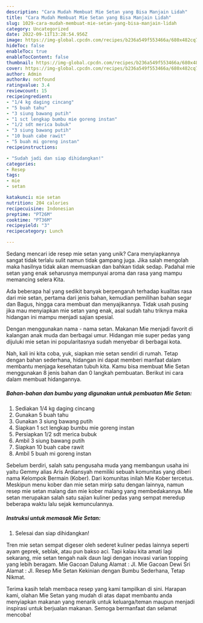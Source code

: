 ```yaml
---
description: "Cara Mudah Membuat Mie Setan yang Bisa Manjain Lidah"
title: "Cara Mudah Membuat Mie Setan yang Bisa Manjain Lidah"
slug: 1029-cara-mudah-membuat-mie-setan-yang-bisa-manjain-lidah
category: Uncategorized
date: 2022-09-11T13:28:54.956Z
image: https://img-global.cpcdn.com/recipes/b236a549f553466a/680x482cq70/mie-setan-foto-resep-utama.jpg
hideToc: false
enableToc: true
enableTocContent: false
thumbnail: https://img-global.cpcdn.com/recipes/b236a549f553466a/680x482cq70/mie-setan-foto-resep-utama.jpg
cover: https://img-global.cpcdn.com/recipes/b236a549f553466a/680x482cq70/mie-setan-foto-resep-utama.jpg
author: Admin
authorAv: notfound
ratingvalue: 3.4
reviewcount: 15
recipeingredient:
- "1/4 kg daging cincang"
- "5 buah tahu"
- "3 siung bawang putih"
- "1 sct lengkap bumbu mie goreng instan"
- "1/2 sdt merica bubuk"
- "3 siung bawang putih"
- "10 buah cabe rawit"
- "5 buah mi goreng instan"
recipeinstructions:

- "Sudah jadi dan siap dihidangkan!"
categories:
- Resep
tags:
- mie
- setan

katakunci: mie setan 
nutrition: 204 calories
recipecuisine: Indonesian
preptime: "PT26M"
cooktime: "PT36M"
recipeyield: "3"
recipecategory: Lunch

---
```





Sedang mencari ide resep mie setan yang unik? Cara menyiapkannya sangat tidak terlalu sulit namun tidak gampang juga. Jika salah mengolah maka hasilnya tidak akan memuaskan dan bahkan tidak sedap. Padahal mie setan yang enak seharusnya mempunyai aroma dan rasa yang mampu memancing selera Kita.





Ada beberapa hal yang sedikit banyak berpengaruh terhadap kualitas rasa dari mie setan, pertama dari jenis bahan, kemudian pemilihan bahan segar dan Bagus, hingga cara membuat dan menyajikannya. Tidak usah pusing jika mau menyiapkan mie setan yang enak,      asal sudah tahu triknya maka hidangan ini mampu menjadi sajian spesial.














Dengan menggunakan nama - nama setan. Makanan Mie menjadi favorit di kalangan anak muda dan berbagai umur. Hidangan mie super pedas yang dijuluki mie setan ini popularitasnya sudah menyebar di berbagai kota.






Nah, kali ini kita coba, yuk, siapkan mie setan sendiri di rumah. Tetap dengan bahan sederhana, hidangan ini dapat memberi manfaat dalam membantu menjaga kesehatan tubuh kita. Kamu bisa membuat Mie Setan menggunakan 8 jenis bahan dan 0 langkah pembuatan. Berikut ini cara dalam membuat hidangannya.

<!--inarticleads1-->

##### Bahan-bahan dan bumbu yang digunakan untuk pembuatan Mie Setan:

1. Sediakan 1/4 kg daging cincang
1. Gunakan 5 buah tahu
1. Gunakan 3 siung bawang putih
1. Siapkan 1 sct lengkap bumbu mie goreng instan
1. Persiapkan 1/2 sdt merica bubuk
1. Ambil 3 siung bawang putih
1. Siapkan 10 buah cabe rawit
1. Ambil 5 buah mi goreng instan


Sebelum berdiri, salah satu pengusaha muda yang membangun usaha ini yaitu Gemmy alias Aris Ardiansyah memiliki sebuah komunitas yang diberi nama Kelompok Bermain (Kober). Dari komunitas inilah Mie Kober tercetus. Meskipun menu kober dan mie setan mirip satu dengan lainnya, namun resep mie setan malang dan mie kober malang yang membedakannya. Mie setan merupakan salah satu sajian kuliner pedas yang sempat meredup beberapa waktu lalu sejak kemunculannya. 

<!--inarticleads2-->

##### Instruksi untuk memasak Mie Setan:


1. Selesai dan siap dihidangkan!

Tren mie setan sempat digeser oleh sederet kuliner pedas lainnya seperti ayam geprek, seblak, atau pun bakso aci. Tapi kalau kita amati lagi sekarang, mie setan tengah naik daun lagi dengan inovasi varian topping yang lebih beragam. Mie Gacoan Dalung Alamat : Jl. Mie Gacoan Dewi Sri Alamat : Jl. Resep Mie Setan Kekinian dengan Bumbu Sederhana, Tetap Nikmat. 

Terima kasih telah membaca resep yang kami tampilkan di sini. Harapan kami, olahan Mie Setan yang mudah di atas dapat membantu anda menyiapkan makanan yang menarik untuk keluarga/teman maupun menjadi inspirasi untuk berjualan makanan. Semoga bermanfaat dan selamat mencoba!
